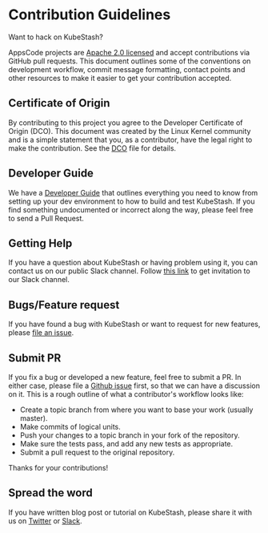 # Contribution Guidelines
Want to hack on KubeStash?

AppsCode projects are [Apache 2.0 licensed](LICENSE) and accept contributions via
GitHub pull requests.  This document outlines some of the conventions on
development workflow, commit message formatting, contact points and other
resources to make it easier to get your contribution accepted.

## Certificate of Origin

By contributing to this project you agree to the Developer Certificate of
Origin (DCO). This document was created by the Linux Kernel community and is a
simple statement that you, as a contributor, have the legal right to make the
contribution. See the [DCO](DCO) file for details.

## Developer Guide

We have a [Developer Guide](/docs/setup/developer-guide/README.md) that outlines everything you need to know from setting up your
dev environment to how to build and test KubeStash. If you find something undocumented or incorrect along the way,
please feel free to send a Pull Request.

## Getting Help

If you have a question about KubeStash or having problem using it, you can contact us on our public Slack channel. Follow [this link](https://slack.appscode.com) to get invitation to our Slack channel.

## Bugs/Feature request

If you have found a bug with KubeStash or want to request for new features, please [file an issue](https://github.com/appscode/KubeStash/issues/new).

## Submit PR

If you fix a bug or developed a new feature, feel free to submit a PR. In either case, please file a [Github issue]((https://github.com/appscode/KubeStash/issues/new)) first, so that we can have a discussion on it. This is a rough outline of what a contributor's workflow looks like:

- Create a topic branch from where you want to base your work (usually master).
- Make commits of logical units.
- Push your changes to a topic branch in your fork of the repository.
- Make sure the tests pass, and add any new tests as appropriate.
- Submit a pull request to the original repository.

Thanks for your contributions!

## Spread the word

If you have written blog post or tutorial on KubeStash, please share it with us on [Twitter](https://twitter.com/AppsCodeHQ) or [Slack](https://slack.appscode.com).
